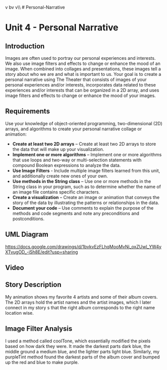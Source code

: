 v bv v\\\ # Personal-Narrative
# Unit 4 - Personal Narrative

## Introduction

Images are often used to portray our personal experiences and interests. We also use image filters and effects to change or enhance the mood of an image. When combined into collages and presentations, these images tell a story about who we are and what is important to us. Your goal is to create a personal narrative using The Theater that consists of images of your personal experiences and/or interests, incorporates data related to these experiences and/or interests that can be organized in a 2D array, and uses image filters and effects to change or enhance the mood of your images.

## Requirements

Use your knowledge of object-oriented programming, two-dimensional (2D) arrays, and algorithms to create your personal narrative collage or animation:

- **Create at least two 2D arrays** – Create at least two 2D arrays to store the data that will make up your visualization.
- **Implement one or more algorithms** – Implement one or more algorithms that use loops and two-way or multi-selection statements with compound Boolean expressions to analyze the data.
- **Use Image Filters** - Include multiple image filters learned from this unit, and additionally create new ones of your own.
- **Use methods in the String class** – Use one or more methods in the String class in your program, such as to determine whether the name of an image file contains specific characters.
- **Create a visualization** – Create an image or animation that conveys the story of the data by illustrating the patterns or relationships in the data.
- **Document your code** – Use comments to explain the purpose of the methods and code segments and note any preconditions and postconditions.

## UML Diagram

https://docs.google.com/drawings/d/1bvkvEzFLhqMooMvNj_oxZUwl_YW4yXTvugOD_-iSh8E/edit?usp=sharing 

## Video



## Story Description

My animation shows my favorite 4 artists and some of their album covers. The 2D arrays hold the artist names and the artist images, which I later connect in my story s that the right album corresponds to the right name location wise.

## Image Filter Analysis

I used a method called coolTone, which essentially modified the pixels based on how dark they were. It made the darkest parts dark blue, the middle ground a medium blue, and the lighter parts light blue. Similarly, my purpleTint method found the darkest parts of the album cover and bumped up the red and blue to make purple.
